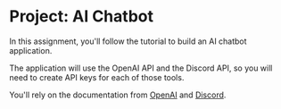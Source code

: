 # Project: AI Chatbot

In this assignment, you'll follow the tutorial to build an AI chatbot
application.

The application will use the OpenAI API and the Discord API, so you will need to
create API keys for each of those tools.

You'll rely on the documentation from [OpenAI](https://beta.openai.com/docs/quickstart/build-your-application)
and [Discord](https://discord.com/developers/docs).
